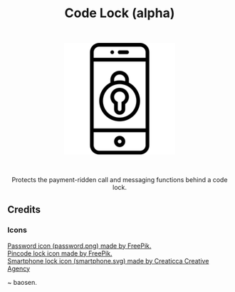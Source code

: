 <h1 align="center">Code Lock (alpha)</h1>

<br/>
<p align="center">
	<img src="smartphone.svg" height="250px" />
</p>
<br/>

<p align="center">Protects the payment-ridden call and messaging functions behind a code lock.</p>

## Credits

### Icons
<a href="https://www.flaticon.com/free-icon/password_417662#term=password protection&page=1&position=32">Password icon (password.png) made by FreePik.</a><br/>
<a href="https://www.flaticon.com/free-icon/password_417662#term=password protection&page=1&position=31">Pincode lock icon made by FreePik.</a><br/>
<a href="https://www.flaticon.com/free-icon/smartphone_480942#term=call lock&page=1&position=10">Smartphone lock icon (smartphone.svg) made by Creaticca Creative Agency</a>

~ baosen.
